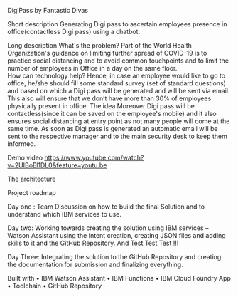 DigiPass by Fantastic Divas

Short description
Generating Digi pass to ascertain employees presence in office(contactless Digi pass) using a chatbot.

Long description
What's the problem?
Part of the World Health Organization's guidance on limiting further spread of COVID-19 is to practice social distancing and to avoid common touchpoints and to limit the number of employees in Office in a day on the same floor.  
How can technology help?
Hence, in case an employee would like to go to office, he/she should fill some standard survey (set of  standard questions) and based on which a Digi pass will be generated and will be sent via email.
This also will ensure that we don’t have more than 30% of employees physically present in office.
The idea
Moreover Digi pass will be contactless(since it can be saved on the employee's mobile) and it also ensures social distancing at entry point as not many people will come at the same time. As soon as Digi pass is generated an automatic email will be sent to the respective manager and to the main security desk to keep them informed.

Demo video
https://www.youtube.com/watch?v=2UIBoEl1DL0&feature=youtu.be

The architecture
 
Project roadmap

Day one :
Team Discussion on how to build the final Solution and to understand which IBM services to use.
 

Day two:
Working towards creating the solution using IBM services – Watson Assistant using the Intent creation, creating JSON files and adding skills to it and the GitHub Repository.
And Test Test Test !!!
 

Day Three:
Integrating the solution to the GitHub Repository and creating the documentation for submission and finalizing everything.
 

Built with
•	IBM Watson Assistant
•	IBM Functions
•	IBM Cloud Foundry App
•	Toolchain
•	GitHub Repository


